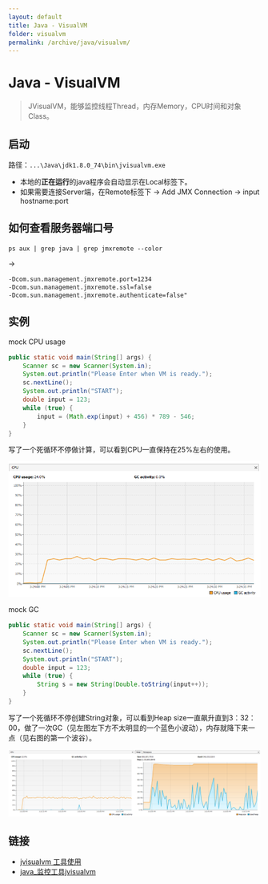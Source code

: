 ```yaml
---
layout: default
title: Java - VisualVM
folder: visualvm
permalink: /archive/java/visualvm/
---
```


# Java - VisualVM

> JVisualVM，能够监控线程Thread，内存Memory，CPU时间和对象Class。

## 启动

路径：`...\Java\jdk1.8.0_74\bin\jvisualvm.exe`

- 本地的**正在运行**的java程序会自动显示在Local标签下。
- 如果需要连接Server端，在Remote标签下 -> Add JMX Connection -> input hostname:port

## 如何查看服务器端口号

`ps aux | grep java | grep jmxremote --color` 

->

~~~
-Dcom.sun.management.jmxremote.port=1234
-Dcom.sun.management.jmxremote.ssl=false 
-Dcom.sun.management.jmxremote.authenticate=false"
~~~

## 实例

mock CPU usage

~~~ java
public static void main(String[] args) {
	Scanner sc = new Scanner(System.in);
	System.out.println("Please Enter when VM is ready.");
	sc.nextLine();
	System.out.println("START");
	double input = 123;
	while (true) {
		input = (Math.exp(input) + 456) * 789 - 546;
	}
}
~~~

写了一个死循环不停做计算，可以看到CPU一直保持在25%左右的使用。

![cpu.1.PNG](img/cpu.1.PNG)

mock GC

~~~ java
public static void main(String[] args) {
	Scanner sc = new Scanner(System.in);
	System.out.println("Please Enter when VM is ready.");
	sc.nextLine();
	System.out.println("START");
	double input = 123;
	while (true) {
		String s = new String(Double.toString(input++));
	}
}
~~~

写了一个死循环不停创建String对象，可以看到Heap size一直飙升直到3：32：00，做了一次GC（见左图左下方不太明显的一个蓝色小波动），内存就降下来一点（见右图的第一个波谷）。

![cpu.2.PNG](img/cpu.2.PNG)

## 链接

- [jvisualvm 工具使用](https://www.cnblogs.com/kongzhongqijing/articles/3625340.html)
- [java_监控工具jvisualvm](https://www.cnblogs.com/caroline4lc/p/4932937.html)
